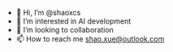 - 👋 Hi, I’m @shaoxcs
- 👀 I’m interested in AI development
- 💞️ I’m looking to collaboration
- 📫 How to reach me shao.xue@outlook.com

<!---
shaoxcs/shaoxcs is a ✨ special ✨ repository because its `README.md` (this file) appears on your GitHub profile.
You can click the Preview link to take a look at your changes.
--->
